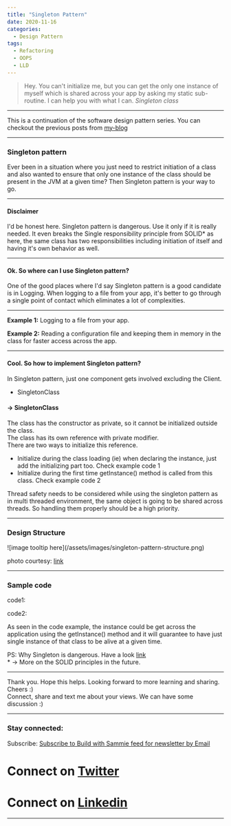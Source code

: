 ```yaml
---
title: "Singleton Pattern"
date: 2020-11-16
categories:
  - Design Pattern
tags:
  - Refactoring
  - OOPS
  - LLD
---
```


> Hey. You can't initialize me, but you can get the only one instance of myself which is shared across your app by asking my static sub-routine. I can help you with what I can.
> <cite> Singleton class </cite>

----

This is a continuation of the software design pattern series.
You can checkout the previous posts from [my-blog](https://www.buildwithsammie.com)

----

<h3> Singleton pattern </h3>
  Ever been in a situation where you just need to restrict initiation of a class and also wanted to ensure that only one instance of the class should be present in the JVM at a given time? Then Singleton pattern is your way to go.
  
----

<h4> Disclaimer </h4>
  I'd be honest here. 
  Singleton pattern is dangerous. Use it only if it is really needed. It even breaks the Single responsibility principle from SOLID* as here, the same class has two responsibilities including initiation of itself and having it's own behavior as well.

----

<h4>Ok. So where can I use Singleton pattern? </h4>
  One of the good places where I'd say Singleton pattern is a good candidate is in Logging. When logging to a file from your app, it's better to go through a single point of contact which eliminates a lot of complexities.

---

  **Example 1:**
    Logging to a file from your app.

  **Example 2:**
    Reading a configuration file and keeping them in memory in the class for faster access across the app.
    
---

<h4> Cool. So how to implement Singleton pattern? </h4>
In Singleton pattern, just one component gets involved excluding the Client.
<ul>
  <li> SingletonClass </li>
</ul>

<h4> -> SingletonClass </h4>
  The class has the constructor as private, so it cannot be initialized outside the class. <br>
  The class has its own reference with private modifier. <br>
  There are two ways to initialize this reference. <br>
  <ul>
    <li> Initialize during the class loading (ie) when declaring the instance, just add the initializing part too. Check example code 1 </li>
    <li> Initialize during the first time getInstance() method is called from this class. Check example code 2 </li>
  </ul>
  Thread safety needs to be considered while using the singleton pattern as in multi threaded environment, the same object is going to be shared across threads. So handling them properly should be a high priority.

---

<h3> Design Structure </h3>
  ![image tooltip here](/assets/images/singleton-pattern-structure.png)

  photo courtesy: [link](https://en.wikipedia.org/wiki/File:Singleton_UML_class_diagram.svg)

---

<h3> Sample code </h3>
code1: <br>
<script src="https://gist.github.com/SamuelJohnson01997/77fe61673cf9b218f37a1335d4f3b5dd.js"></script>

code2: <br>
<script src="https://gist.github.com/SamuelJohnson01997/8c62fc46dfb203821e0d34f75ad41dd6.js"></script>

  
As seen in the code example, the instance could be get across the application using the getInstance() method and it will guarantee to have just single instance of that class to be alive at a given time.

PS:
  Why Singleton is dangerous. Have a look [link](https://puredanger.github.io/tech.puredanger.com/2007/07/03/pattern-hate-singleton/) <br>
  \* -> More on the SOLID principles in the future.

----

Thank you. Hope this helps. Looking forward to more learning and sharing. Cheers :) <br>
Connect, share and text me about your views. We can have some discussion :)

----

<h3> Stay connected: </h3>
Subscribe: <a href="https://feedburner.google.com/fb/a/mailverify?uri=BuildWithSammie&loc=en_US">Subscribe to Build with Sammie feed for newsletter by Email</a>

# <i class="fab fa-fw fa-twitter-square"></i> Connect on [Twitter](https://twitter.com/sammieboy97)
# <i class="fab fa-fw fa-linkedin"></i> Connect on [Linkedin](https://www.linkedin.com/in/samuel-johnson-r/)

----

[jekyll-docs]: https://jekyllrb.com/docs/home
[jekyll-gh]:   https://github.com/jekyll/jekyll
[jekyll-talk]: https://talk.jekyllrb.com/
